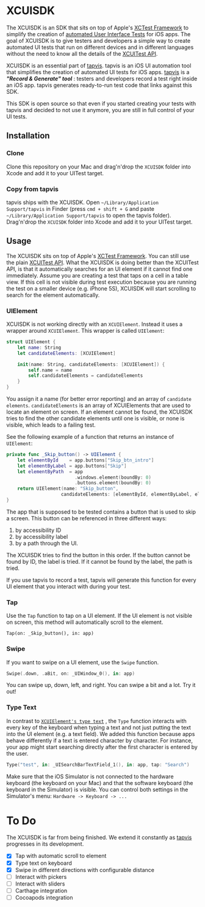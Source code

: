 # XCUISDK

The XCUISDK is an SDK that sits on top of Apple's [XCTest Framework](https://developer.apple.com/documentation/xctest) to simplify the creation of [automated User Interface Tests](https://developer.apple.com/documentation/xctest/user_interface_tests) for iOS apps. The goal of XCUISDK is to give testers and developers a simple way to create automated UI tests that run on different devices and in different languages without the need to know all the details of the [XCUITest API](https://developer.apple.com/documentation/xctest/user_interface_tests).

XCUISDK is an essential part of [tapvis](https://tapvis.com). tapvis is an iOS UI automation tool that simplifies the creation of automated UI tests for iOS apps. [tapvis](https://tapvis.com) is a ***"Record & Generate" tool*** : testers and developers record a test right inside an iOS app. tapvis generates ready-to-run test code that links against this SDK.

This SDK is open source so that even if you started creating your tests with tapvis and decided to not use it anymore, you are still in full control of your UI tests.



## Installation

### Clone

Clone this repository on your Mac and drag'n'drop the ```XCUISDK``` folder into Xcode and add it to your UITest target.

### Copy from tapvis

tapvis ships with the XCUISDK. Open ```~/Library/Application Support/tapvis``` in Finder (press ```cmd + shift + G``` and paste  ```~/Library/Application Support/tapvis``` to open the tapvis folder). Drag'n'drop the ```XCUISDK``` folder into Xcode and add it to your UITest target.

## Usage

The XCUISDK sits on top of Apple's [XCTest Framework](https://developer.apple.com/documentation/xctest). You can still use the plain [XCUITest API](https://developer.apple.com/documentation/xctest/user_interface_tests). What the XCUISDK is doing better than the XCUITest API, is that it automatically searches for an UI element if it cannot find one immediately. Assume you are creating a test that taps on a cell in a table view. If this cell is not visible during test execution because you are running the test on a smaller device (e.g. iPhone 5S), XCUISDK will start scrolling to search for the element automatically.

### UIElement

XCUISDK is not working directly with an ```XCUIElement```. Instead it uses a wrapper around ```XCUIElement```. This wrapper is called ```UIElement```:

```swift
struct UIElement {
    let name: String
    let candidateElements: [XCUIElement]

    init(name: String, candidateElements: [XCUIElement]) {
        self.name = name
        self.candidateElements = candidateElements
    }
}
```

You assign it a name (for better error reporting) and an array of ```candidate elements```. ```candidateElements``` is an array of XCUIElements that are used to locate an element on screen. If an element cannot be found, the XCUISDK tries to find the other candidate elements until one is visible, or none is visible, which leads to a failing test.

See the following example of a function that returns an instance of ```UIElement```:

```swift
private func _Skip_button() -> UIElement {
  	let elementById    = app.buttons["Skip_btn_intro"]		
    let elementByLabel = app.buttons["Skip"]
    let elementByPath  = app
                         .windows.element(boundBy: 0)
                         .buttons.element(boundBy: 0)
    return UIElement(name: "Skip_button",
                    candidateElements: [elementById, elementByLabel, elementByPath])
}
```

The app that is supposed to be tested contains a button that is used to skip a screen. This button can be referenced in three different ways:

1. by accessibility ID
2. by accessibility label
3. by a path through the UI.

The XCUISDK tries to find the button in this order. If the button cannot be found by ID, the label is tried. If it cannot be found by the label, the path is tried.

If you use tapvis to record a test, tapvis will generate this function for every UI element that you interact with during your test.

### Tap

Use the ```Tap``` function to tap on a UI element. If the UI element is not visible on screen, this method will automatically scroll to the element.

```
Tap(on: _Skip_button(), in: app)
```





### Swipe

If you want to swipe on a UI element, use the ```Swipe``` function.

```swift
Swipe(.down, .aBit, on: _UIWindow_0(), in: app)
```

You can swipe up, down, left, and right. You can swipe a bit and a lot. Try it out!

### Type Text

In contrast to [ ```XCUIElement's type text```](https://developer.apple.com/documentation/xctest/xcuielement/1500968-typetext) , the ```Type``` function interacts with every key of the keyboard when typing a text and not just putting the text into the UI element (e.g. a text field). We added this function because apps behave differently if a text is entered character by character. For instance, your app might start searching directly after the first character is entered by the user.

```swift
Type("test", in: _UISearchBarTextField_1(), in: app, tap: "Search")
```

Make sure that the iOS Simulator is not connected to the hardware keyboard (the keyboard on your Mac) and that the software keyboard (the keyboard in the Simulator) is visible. You can control both settings in the Simulator's menu: ```Hardware -> Keyboard -> ...```



# To Do

The XCUISDK is far from being finished. We extend it constantly as [tapvis](https://tapvis.com) progresses in its development.

- [x] Tap with automatic scroll to element
- [x] Type text on keyboard
- [x] Swipe in different directions with configurable distance
- [ ] Interact with pickers
- [ ] Interact with sliders
- [ ] Carthage integration
- [ ] Cocoapods integration
